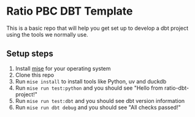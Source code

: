 # Ratio PBC DBT Template

This is a basic repo that will help you get set up to develop a dbt project using the tools we normally use.

## Setup steps

1. Install [mise](https://mise.jdx.dev) for your operating system
2. Clone this repo
3. Run `mise install` to install tools like Python, uv and duckdb
4. Run `mise run test:python` and you should see "Hello from ratio-dbt-project!"
5. Run `mise run test:dbt` and you should see dbt version information
6. Run `mise run dbt debug` and you should see "All checks passed!"
